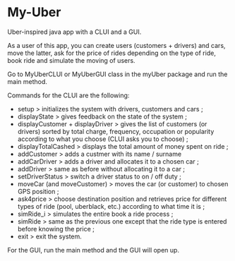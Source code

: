 # My-Uber

Uber-inspired java app with a CLUI and a GUI.

As a user of this app, you can create users (customers + drivers) and cars, move the latter, ask for the price of rides depending on the type of ride, book ride and simulate the moving of users.

Go to MyUberCLUI or MyUberGUI class in the myUber package and run the main method.

Commands for the CLUI are the following:
- setup > initializes the system with drivers, customers and cars ;
- displayState > gives feedback on the state of the system ;
- displayCustomer + displayDriver > gives the list of customers (or drivers) sorted by total charge, frequency, occupation or popularity according to what you choose (CLUI asks you to choose) ;
- displayTotalCashed > displays the total amount of money spent on ride ;
- addCustomer > adds a custmer with its name / surname 
- addCarDriver > adds a driver and allocates it to a chosen car ;
- addDriver > same as before without allocating it to a car ;
- setDriverStatus > switch a driver status to on / off duty ;
- moveCar (and moveCustomer) > moves the car (or customer) to chosen GPS position ;
- ask4price > choose destination position and retrieves price for different types of ride (pool, uberblack, etc.) according to what time it is ;
- simRide_i > simulates the entire book a ride process  ;
- simRide > same as the previous one except that the ride type is entered before knowing the price ;
- exit > exit the system.

For the GUI, run the main method and the GUI will open up.
